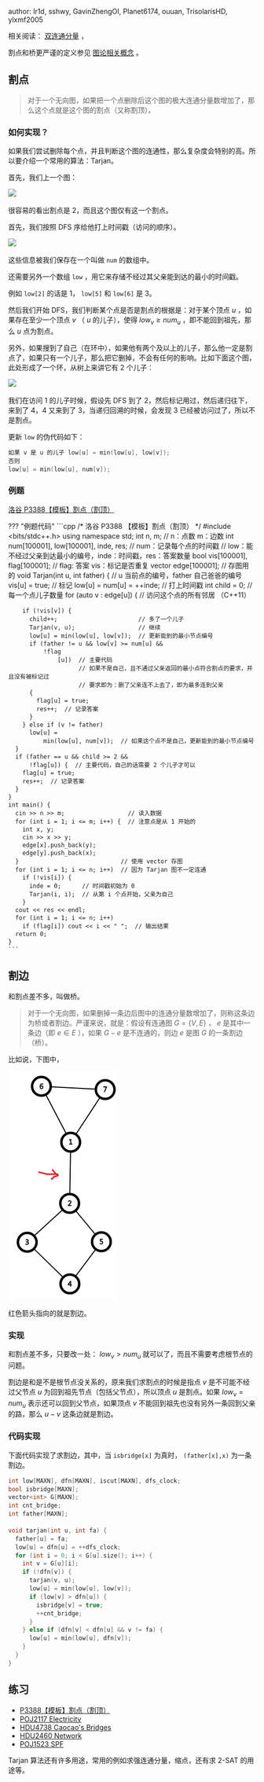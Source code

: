 author: Ir1d, sshwy, GavinZhengOI, Planet6174, ouuan, TrisolarisHD, ylxmf2005

相关阅读： [双连通分量](./bcc.md) ，

割点和桥更严谨的定义参见 [图论相关概念](./concept.md) 。

## 割点

> 对于一个无向图，如果把一个点删除后这个图的极大连通分量数增加了，那么这个点就是这个图的割点（又称割顶）。

### 如何实现？

如果我们尝试删除每个点，并且判断这个图的连通性，那么复杂度会特别的高。所以要介绍一个常用的算法：Tarjan。

首先，我们上一个图：

![](./images/bridge1.png)

很容易的看出割点是 2，而且这个图仅有这一个割点。

首先，我们按照 DFS 序给他打上时间戳（访问的顺序）。

![](./images/bridge2.png)

这些信息被我们保存在一个叫做 `num` 的数组中。

还需要另外一个数组 `low` ，用它来存储不经过其父亲能到达的最小的时间戳。

例如 `low[2]` 的话是 1， `low[5]` 和 `low[6]` 是 3。

然后我们开始 DFS，我们判断某个点是否是割点的根据是：对于某个顶点 $u$ ，如果存在至少一个顶点 $v$ （ $u$ 的儿子），使得 $low_v \geq num_u$ ，即不能回到祖先，那么 $u$ 点为割点。

另外，如果搜到了自己（在环中），如果他有两个及以上的儿子，那么他一定是割点了，如果只有一个儿子，那么把它删掉，不会有任何的影响。比如下面这个图，此处形成了一个环，从树上来讲它有 2 个儿子：

![](./images/bridge3.png)

我们在访问 1 的儿子时候，假设先 DFS 到了 2，然后标记用过，然后递归往下，来到了 4，4 又来到了 3，当递归回溯的时候，会发现 3 已经被访问过了，所以不是割点。

更新 `low` 的伪代码如下：

```cpp
如果 v 是 u 的儿子 low[u] = min(low[u], low[v]);
否则
low[u] = min(low[u], num[v]);
```

### 例题

 [洛谷 P3388【模板】割点（割顶）](https://www.luogu.com.cn/problem/P3388) 

??? "例题代码"
    ```cpp
    /*
    洛谷 P3388 【模板】割点（割顶）
    */
    #include <bits/stdc++.h>
    using namespace std;
    int n, m;  // n：点数 m：边数
    int num[100001], low[100001], inde, res;
    // num：记录每个点的时间戳
    // low：能不经过父亲到达最小的编号，inde：时间戳，res：答案数量
    bool vis[100001], flag[100001];  // flag: 答案 vis：标记是否重复
    vector<int> edge[100001];        // 存图用的
    void Tarjan(int u, int father) {  // u 当前点的编号，father 自己爸爸的编号
      vis[u] = true;                  // 标记
      low[u] = num[u] = ++inde;  // 打上时间戳
      int child = 0;             // 每一个点儿子数量
      for (auto v : edge[u]) {   // 访问这个点的所有邻居 （C++11）
    
        if (!vis[v]) {
          child++;                       // 多了一个儿子
          Tarjan(v, u);                  // 继续
          low[u] = min(low[u], low[v]);  // 更新能到的最小节点编号
          if (father != u && low[v] >= num[u] &&
              !flag
                  [u])  // 主要代码
                        // 如果不是自己，且不通过父亲返回的最小点符合割点的要求，并且没有被标记过
                        // 要求即为：删了父亲连不上去了，即为最多连到父亲
          {
            flag[u] = true;
            res++;  // 记录答案
          }
        } else if (v != father)
          low[u] =
              min(low[u], num[v]);  // 如果这个点不是自己，更新能到的最小节点编号
      }
      if (father == u && child >= 2 &&
          !flag[u]) {  // 主要代码，自己的话需要 2 个儿子才可以
        flag[u] = true;
        res++;  // 记录答案
      }
    }
    int main() {
      cin >> n >> m;                  // 读入数据
      for (int i = 1; i <= m; i++) {  // 注意点是从 1 开始的
        int x, y;
        cin >> x >> y;
        edge[x].push_back(y);
        edge[y].push_back(x);
      }                             // 使用 vector 存图
      for (int i = 1; i <= n; i++)  // 因为 Tarjan 图不一定连通
        if (!vis[i]) {
          inde = 0;      // 时间戳初始为 0
          Tarjan(i, i);  // 从第 i 个点开始，父亲为自己
        }
      cout << res << endl;
      for (int i = 1; i <= n; i++)
        if (flag[i]) cout << i << " ";  // 输出结果
      return 0;
    }
    ```

## 割边

和割点差不多，叫做桥。

> 对于一个无向图，如果删掉一条边后图中的连通分量数增加了，则称这条边为桥或者割边。严谨来说，就是：假设有连通图 $G=\{V,E\}$ ， $e$ 是其中一条边（即 $e \in E$ ），如果 $G-e$ 是不连通的，则边 $e$ 是图 $G$ 的一条割边（桥）。

比如说，下图中，

![割边示例图](./images/bridge4.png)

红色箭头指向的就是割边。

### 实现

和割点差不多，只要改一处： $low_v>num_u$ 就可以了，而且不需要考虑根节点的问题。

割边是和是不是根节点没关系的，原来我们求割点的时候是指点 $v$ 是不可能不经过父节点 $u$ 为回到祖先节点（包括父节点），所以顶点 $u$ 是割点。如果 $low_v=num_u$ 表示还可以回到父节点，如果顶点 $v$ 不能回到祖先也没有另外一条回到父亲的路，那么 $u-v$ 这条边就是割边。

### 代码实现

下面代码实现了求割边，其中，当 `isbridge[x]` 为真时， `(father[x],x)` 为一条割边。

```cpp
int low[MAXN], dfn[MAXN], iscut[MAXN], dfs_clock;
bool isbridge[MAXN];
vector<int> G[MAXN];
int cnt_bridge;
int father[MAXN];

void tarjan(int u, int fa) {
  father[u] = fa;
  low[u] = dfn[u] = ++dfs_clock;
  for (int i = 0; i < G[u].size(); i++) {
    int v = G[u][i];
    if (!dfn[v]) {
      tarjan(v, u);
      low[u] = min(low[u], low[v]);
      if (low[v] > dfn[u]) {
        isbridge[v] = true;
        ++cnt_bridge;
      }
    } else if (dfn[v] < dfn[u] && v != fa) {
      low[u] = min(low[u], dfn[v]);
    }
  }
}
```

## 练习

-    [P3388【模板】割点（割顶）](https://www.luogu.com.cn/problem/P3388) 
-    [POJ2117 Electricity](https://vjudge.net/problem/POJ-2117) 
-    [HDU4738 Caocao's Bridges](https://vjudge.net/problem/HDU-4738) 
-    [HDU2460 Network](https://vjudge.net/problem/HDU-2460) 
-    [POJ1523 SPF](https://vjudge.net/problem/POJ-1523) 

Tarjan 算法还有许多用途，常用的例如求强连通分量，缩点，还有求 2-SAT 的用途等。
